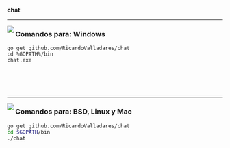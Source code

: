<b>chat</b>
<hr>

<img align="left" src="https://github.com/RicardoValladares/chat/releases/download/3.0/chatwin.png">

### Comandos para: Windows
```batch
go get github.com/RicardoValladares/chat
cd %GOPATH%/bin
chat.exe
```
<br>
<br>
<br>
<hr>

<img align="left" src="https://github.com/RicardoValladares/chat/releases/download/3.0/chat.png">

### Comandos para: BSD, Linux y Mac
```bash
go get github.com/RicardoValladares/chat
cd $GOPATH/bin
./chat
```
